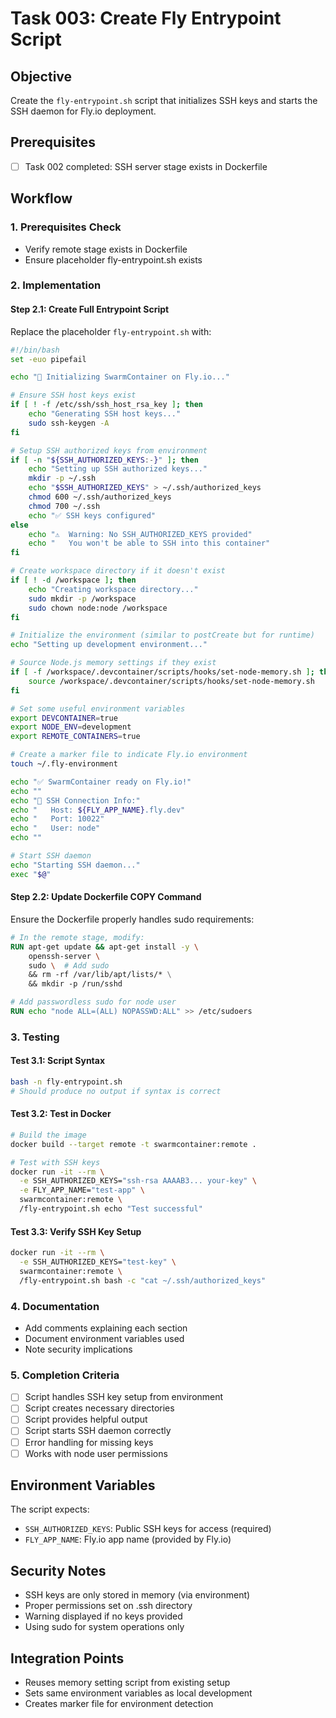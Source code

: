 # Task 003: Create Fly Entrypoint Script

## Objective
Create the `fly-entrypoint.sh` script that initializes SSH keys and starts the SSH daemon for Fly.io deployment.

## Prerequisites
- [ ] Task 002 completed: SSH server stage exists in Dockerfile

## Workflow

### 1. Prerequisites Check
- Verify remote stage exists in Dockerfile
- Ensure placeholder fly-entrypoint.sh exists

### 2. Implementation

#### Step 2.1: Create Full Entrypoint Script
Replace the placeholder `fly-entrypoint.sh` with:

```bash
#!/bin/bash
set -euo pipefail

echo "🚀 Initializing SwarmContainer on Fly.io..."

# Ensure SSH host keys exist
if [ ! -f /etc/ssh/ssh_host_rsa_key ]; then
    echo "Generating SSH host keys..."
    sudo ssh-keygen -A
fi

# Setup SSH authorized keys from environment
if [ -n "${SSH_AUTHORIZED_KEYS:-}" ]; then
    echo "Setting up SSH authorized keys..."
    mkdir -p ~/.ssh
    echo "$SSH_AUTHORIZED_KEYS" > ~/.ssh/authorized_keys
    chmod 600 ~/.ssh/authorized_keys
    chmod 700 ~/.ssh
    echo "✅ SSH keys configured"
else
    echo "⚠️  Warning: No SSH_AUTHORIZED_KEYS provided"
    echo "   You won't be able to SSH into this container"
fi

# Create workspace directory if it doesn't exist
if [ ! -d /workspace ]; then
    echo "Creating workspace directory..."
    sudo mkdir -p /workspace
    sudo chown node:node /workspace
fi

# Initialize the environment (similar to postCreate but for runtime)
echo "Setting up development environment..."

# Source Node.js memory settings if they exist
if [ -f /workspace/.devcontainer/scripts/hooks/set-node-memory.sh ]; then
    source /workspace/.devcontainer/scripts/hooks/set-node-memory.sh
fi

# Set some useful environment variables
export DEVCONTAINER=true
export NODE_ENV=development
export REMOTE_CONTAINERS=true

# Create a marker file to indicate Fly.io environment
touch ~/.fly-environment

echo "✅ SwarmContainer ready on Fly.io!"
echo ""
echo "📡 SSH Connection Info:"
echo "   Host: ${FLY_APP_NAME}.fly.dev"
echo "   Port: 10022"
echo "   User: node"
echo ""

# Start SSH daemon
echo "Starting SSH daemon..."
exec "$@"
```

#### Step 2.2: Update Dockerfile COPY Command
Ensure the Dockerfile properly handles sudo requirements:

```dockerfile
# In the remote stage, modify:
RUN apt-get update && apt-get install -y \
    openssh-server \
    sudo \  # Add sudo
    && rm -rf /var/lib/apt/lists/* \
    && mkdir -p /run/sshd

# Add passwordless sudo for node user
RUN echo "node ALL=(ALL) NOPASSWD:ALL" >> /etc/sudoers
```

### 3. Testing

#### Test 3.1: Script Syntax
```bash
bash -n fly-entrypoint.sh
# Should produce no output if syntax is correct
```

#### Test 3.2: Test in Docker
```bash
# Build the image
docker build --target remote -t swarmcontainer:remote .

# Test with SSH keys
docker run -it --rm \
  -e SSH_AUTHORIZED_KEYS="ssh-rsa AAAAB3... your-key" \
  -e FLY_APP_NAME="test-app" \
  swarmcontainer:remote \
  /fly-entrypoint.sh echo "Test successful"
```

#### Test 3.3: Verify SSH Key Setup
```bash
docker run -it --rm \
  -e SSH_AUTHORIZED_KEYS="test-key" \
  swarmcontainer:remote \
  /fly-entrypoint.sh bash -c "cat ~/.ssh/authorized_keys"
```

### 4. Documentation
- Add comments explaining each section
- Document environment variables used
- Note security implications

### 5. Completion Criteria
- [ ] Script handles SSH key setup from environment
- [ ] Script creates necessary directories
- [ ] Script provides helpful output
- [ ] Script starts SSH daemon correctly
- [ ] Error handling for missing keys
- [ ] Works with node user permissions

## Environment Variables

The script expects:
- `SSH_AUTHORIZED_KEYS`: Public SSH keys for access (required)
- `FLY_APP_NAME`: Fly.io app name (provided by Fly.io)

## Security Notes
- SSH keys are only stored in memory (via environment)
- Proper permissions set on .ssh directory
- Warning displayed if no keys provided
- Using sudo for system operations only

## Integration Points
- Reuses memory setting script from existing setup
- Sets same environment variables as local development
- Creates marker file for environment detection